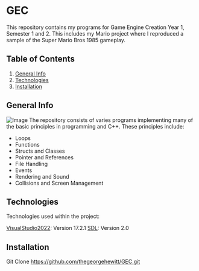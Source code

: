 # GEC
This repository contains my programs for Game Engine Creation Year 1, Semester 1 and 2. This includes my Mario project where I reproduced a sample of the Super Mario Bros 1985 gameplay.

## Table of Contents
1. [General Info](#general-info)
2. [Technologies](#technologies)
3. [Installation](#installation)

## General Info
![Image](https://1.bp.blogspot.com/-FrZTvfxe5EY/XxVvenatX-I/AAAAAAAADxI/sbmaso_TF90kyjrp3wDNt22N4EcRAiokQCNcBGAsYHQ/w1200-h630-p-k-no-nu/dghhg.png "GEC")
The repository consists of varies programs implementing many of the basic principles in programming and C++. These principles include:
- Loops
- Functions
- Structs and Classes
- Pointer and References
- File Handling
- Events
- Rendering and Sound
- Collisions and Screen Management

## Technologies
Technologies used within the project:

[VisualStudio2022](https://visualstudio.microsoft.com/): Version 17.2.1
[SDL](https://github.com/libsdl-org/SDL/releases/tag/release-2.26.5): Version 2.0

## Installation
Git Clone https://github.com/thegeorgehewitt/GEC.git
